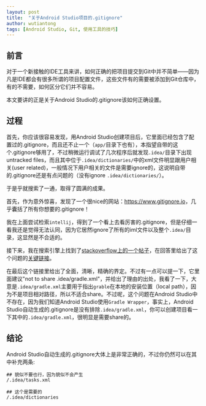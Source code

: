 ```yaml
---
layout: post
title:  "关于Android Studio项目的.gitignore"
author: wutiantong
tags: [Android Studio, Git, 使用工具的技巧]
---
```


## 前言

对于一个新接触的IDE工具来讲，如何正确的把项目提交到Git中并不简单——因为凡是IDE都会有很多所谓的项目配置文件，这些文件有的需要被添加到Git仓库中，有的不需要，如何区分它们并不容易。

本文要讲的正是关于Android Studio的.gitignore该如何正确设置。

## 过程

首先，你应该很容易发现，用Android Studio创建项目后，它里面已经包含了配置过的.gitignore，而且还不止一个（`app/`目录下也有），本指望自带的这个.gitignore够用了，不过稍微运行调试了几次程序后就发现`.idea/`目录下出现untracked files，而且其中位于`.idea/dictionaries/`中的xml文件明显跟用户相关(user related)，一般情况下用户相关的文件是需要ignore的，这说明自带的.gitignore还是有点问题的（没有ignore `.idea/dictionaries/`）。

于是乎就搜索了一通，取得了圆满的成果。

首先，作为意外惊喜，发现了一个很nice的网站：<https://www.gitignore.io>，几乎囊括了所有你想要的.gitignore！

我在上面尝试检索`intellij`，得到了一个看上去看厉害的.gitignore，但是仔细一看我还是觉得无法认同，因为它居然ignore了所有的iml文件以及整个`.idea/`目录，这显然是不合适的。

接下来，我在搜索引擎上找到了[stackoverflow上的一个帖子](http://stackoverflow.com/questions/11968531/what-to-gitignore-from-the-idea-folder)，在回答里给出了这个问题的[关键链接](https://intellij-support.jetbrains.com/entries/23393067)。

在最后这个链接里给出了全面，清晰，精确的界定。不过有一点可以提一下，它里面建议"not to share .idea/gradle.xml"，并给出了理由的出处，我看了一下，大意是`.idea/gradle.xml`主要用于指出`grable`在本地的安装位置（local path），因为不是项目相对路径，所以不适合share。不过呢，这个问题在Android Studio中不存在，因为我们知道Android Studio使用`Gradle Wrapper`，事实上，Android Studio自动生成的.gitignore是没有排除`.idea/gradle.xml`，你可以创建项目看一下其中的`.idea/gradle.xml`，很明显是需要share的。

## 结论

Android Studio自动生成的.gitignore大体上是非常正确的，不过你仍然可以在其中补充两条:

    ## 貌似不要也行，因为貌似不会产生 
    /.idea/tasks.xml
    
    ## 这个是需要的
    /.idea/dictionaries